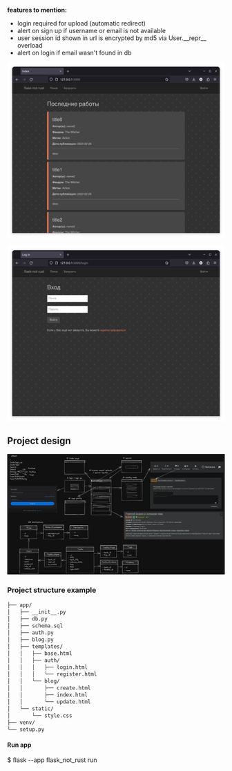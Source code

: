 
**features to mention:**
* login required for upload (automatic redirect)
* alert on sign up if username or email is not available
* user session id shown in url is encrypted by md5 via User.\_\_repr__ overload
* alert on login if email wasn't found in db

![index-screen.jpg](https://raw.githubusercontent.com/BubbleNeumann/flask-not-rust/master/docs/index-screen.jpg)

![login-screen.jpg](https://raw.githubusercontent.com/BubbleNeumann/flask-not-rust/master/docs/login-screen.jpg)

## Project design

![design.jpg](https://raw.githubusercontent.com/BubbleNeumann/flask-not-rust/master/docs/design.jpg)

### Project structure example

```
├── app/
│   ├── __init__.py
│   ├── db.py
│   ├── schema.sql
│   ├── auth.py
│   ├── blog.py
│   ├── templates/
│   │   ├── base.html
│   │   ├── auth/
│   │   │   ├── login.html
│   │   │   └── register.html
│   │   └── blog/
│   │       ├── create.html
│   │       ├── index.html
│   │       └── update.html
│   └── static/
│       └── style.css
├── venv/
└── setup.py
```

#### Run app

$ flask --app flask_not_rust run
